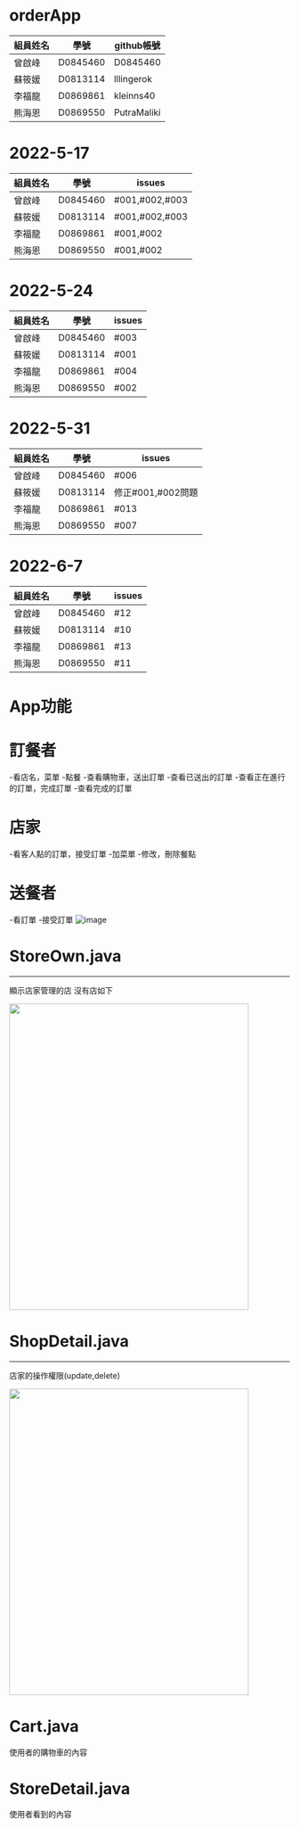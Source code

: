 # orderApp

  組員姓名  |  學號  | github帳號
 --------- | ------ | ---------
  曾啟峰   | D0845460| D0845460
  蘇筱媛   | D0813114| lllingerok
  李福龍   | D0869861|kleinns40
  熊海恩   | D0869550| PutraMaliki
  
  
# 2022-5-17
 組員姓名  |  學號  | issues
 --------- | ------ | ---------
  曾啟峰   | D0845460| #001,#002,#003
  蘇筱媛   | D0813114| #001,#002,#003
  李福龍   | D0869861| #001,#002
  熊海恩   | D0869550| #001,#002

# 2022-5-24
 組員姓名  |  學號  | issues
 --------- | ------ | ---------
  曾啟峰   | D0845460| #003
  蘇筱媛   | D0813114| #001
  李福龍   | D0869861| #004
  熊海恩   | D0869550| #002
  
  
  # 2022-5-31
 組員姓名  |  學號  | issues
 --------- | ------ | ---------
  曾啟峰   | D0845460| #006
  蘇筱媛   | D0813114| 修正#001,#002問題
  李福龍   | D0869861| #013
  熊海恩   | D0869550| #007
  
   # 2022-6-7
 組員姓名  |  學號  | issues
 --------- | ------ | ---------
  曾啟峰   | D0845460| #12
  蘇筱媛   | D0813114| #10
  李福龍   | D0869861| #13
  熊海恩   | D0869550| #11
  
  # App功能
   # 訂餐者
  -看店名，菜單
  -點餐
  -查看購物車，送出訂單
  -查看已送出的訂單
  -查看正在進行的訂單，完成訂單
  -查看完成的訂單
  # 店家
  -看客人點的訂單，接受訂單
  -加菜單
  -修改，刪除餐點
  # 送餐者
  -看訂單
  -接受訂單
![image](https://user-images.githubusercontent.com/71805938/175765504-76fc9a40-73c4-43ee-a1eb-8dcaac59829c.png)

  # StoreOwn.java
  ---------------------------
  顯示店家管理的店 
  沒有店如下
  
  <img src="https://user-images.githubusercontent.com/71805938/171986687-dd1892d0-e8f7-4e27-aede-40b1ead0ebfc.png" width=430 height=550/>
  
  # ShopDetail.java
  --------------------------
  店家的操作權限(update,delete)
  
 <img src="https://user-images.githubusercontent.com/71805938/171989771-2ba7e362-ee2a-4e2a-9b42-3c6927b3c2ee.png" width=430 height=550/>
 
 # Cart.java
 使用者的購物車的內容

# StoreDetail.java
使用者看到的內容
